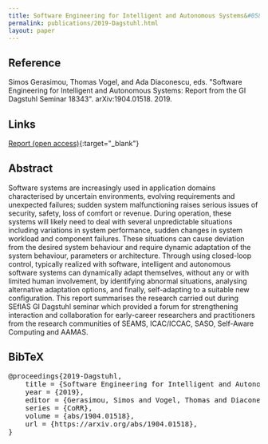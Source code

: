 ```yaml
---
title: Software Engineering for Intelligent and Autonomous Systems&#058; Report from the GI Dagstuhl Seminar 18343
permalink: publications/2019-Dagstuhl.html
layout: paper
---
```


## Reference
Simos Gerasimou, Thomas Vogel, and Ada Diaconescu, eds. "Software Engineering for Intelligent and Autonomous Systems: Report from the GI Dagstuhl Seminar 18343". 	arXiv:1904.01518. 2019.

## Links
[Report (open access)](https://arxiv.org/abs/1904.01518){:target="_blank"}

## Abstract
Software systems are increasingly used in application domains characterised by uncertain environments, evolving requirements and unexpected failures; sudden system malfunctioning raises serious issues of security, safety, loss of comfort or revenue. During operation, these systems will likely need to deal with several unpredictable situations including variations in system performance, sudden changes in system workload and component failures. These situations can cause deviation from the desired system behaviour and require dynamic adaptation of the system behaviour, parameters or architecture. Through using closed-loop control, typically realized with software, intelligent and autonomous software systems can dynamically adapt themselves, without any or with limited human involvement, by identifying abnormal situations, analysing alternative adaptation options, and finally, self-adapting to a suitable new configuration. This report summarises the research carried out during SEfIAS GI Dagstuhl seminar which provided a forum for strengthening interaction and collaboration for early-career researchers and practitioners from the research communities of SEAMS, ICAC/ICCAC, SASO, Self-Aware Computing and AAMAS.

## BibTeX

<div class="bibtex">
<pre>@proceedings{2019-Dagstuhl,
    title = {Software Engineering for Intelligent and Autonomous Systems: Report from the GI Dagstuhl Seminar 18343},
    year = {2019},
    editor = {Gerasimou, Simos and Vogel, Thomas and Diaconescu, Ada},
    series = {CoRR},
    volume = {abs/1904.01518},
    url = {https://arxiv.org/abs/1904.01518},
}</pre>
</div>
